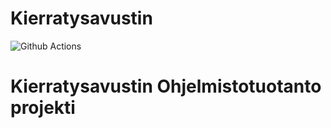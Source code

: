 # Kierratysavustin

![Github Actions](https://github.com/ohtuprojekti-Kierratysavustin/Kierratysavustin/workflows/main_push/badge.svg)


# Kierratysavustin Ohjelmistotuotanto projekti


